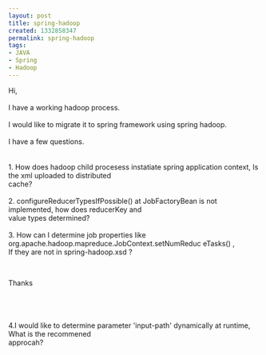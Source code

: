 ```yaml
---
layout: post
title: spring-hadoop
created: 1332858347
permalink: spring-hadoop
tags:
- JAVA
- Spring
- Hadoop
---
```

<p>Hi,<br />
<br />
I have a working hadoop process.<br />
<br />
I would like to migrate it to spring framework using spring hadoop.<br />
<br />
I have a few questions.<br />
<br />
<br />
1. How does hadoop child procesess instatiate spring application context, Is the xml uploaded to distributed   <br />
cache?<br />
<br />
2. configureReducerTypesIfPossible() at JobFactoryBean  is not implemented, how does reducerKey and <br />
value types determined?<br />
<br />
3. How can I determine job properties like org.apache.hadoop.mapreduce.JobContext.setNumReduc  eTasks() , <br />
If they are not in spring-hadoop.xsd ?</p>
<p>&nbsp;</p>
<p>Thanks<br />
<br />
<br />
<br />
<br />
4.I would like to determine parameter 'input-path' dynamically at runtime, What is the recommened <br />
approcah?</p>
